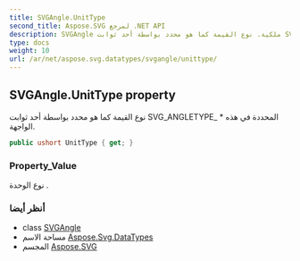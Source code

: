 ```yaml
---
title: SVGAngle.UnitType
second_title: Aspose.SVG لمرجع .NET API
description: SVGAngle ملكية. نوع القيمة كما هو محدد بواسطة أحد ثوابت SVG_ANGLETYPE_  المحددة في هذه الواجهة.
type: docs
weight: 10
url: /ar/net/aspose.svg.datatypes/svgangle/unittype/
---
```

## SVGAngle.UnitType property

نوع القيمة كما هو محدد بواسطة أحد ثوابت SVG_ANGLETYPE_ * المحددة في هذه الواجهة.

```csharp
public ushort UnitType { get; }
```

### Property_Value

نوع الوحدة .

### أنظر أيضا

* class [SVGAngle](../)
* مساحة الاسم [Aspose.Svg.DataTypes](../../svgangle/)
* المجسم [Aspose.SVG](../../../)


